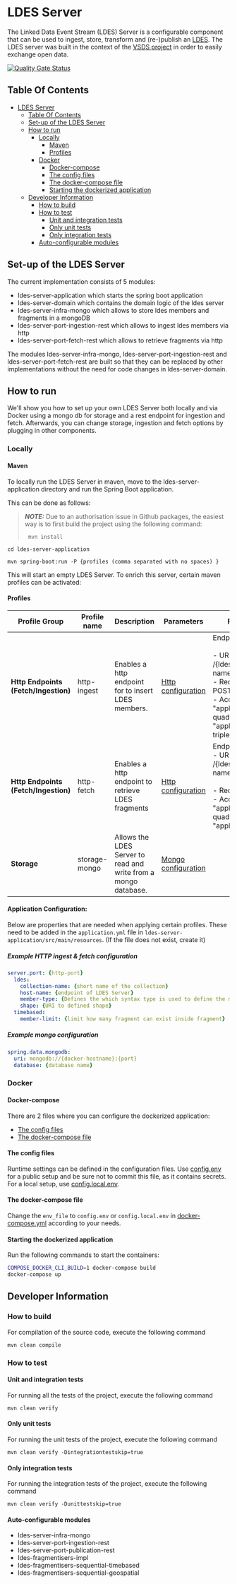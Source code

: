 # LDES Server

The Linked Data Event Stream (LDES) Server is a configurable component that can be used to ingest, store, transform and (re-)publish an [LDES](https://semiceu.github.io/LinkedDataEventStreams/).
The LDES server was built in the context of the [VSDS project](https://vlaamseoverheid.atlassian.net/wiki/spaces/VSDSSTART/overview) in order to easily exchange open data.  

[![Quality Gate Status](https://sonarcloud.io/api/project_badges/measure?project=Informatievlaanderen_VSDS-LDESServer4J&metric=alert_status)](https://sonarcloud.io/summary/new_code?id=Informatievlaanderen_VSDS-LDESServer4J)

## Table Of Contents

- [LDES Server](#ldes-server)
  * [Table Of Contents](#table-of-contents)
  * [Set-up of the LDES Server](#set-up-of-the-ldes-server)
  * [How to run](#how-to-run)
    + [Locally](#locally)
      - [Maven](#maven)
      - [Profiles](#profiles)
    + [Docker](#docker)
      - [Docker-compose](#docker-compose)
      - [The config files](#the-config-files)
      - [The docker-compose file](#the-docker-compose-file)
      - [Starting the dockerized application](#starting-the-dockerized-application)
  * [Developer Information](#developer-information)
    + [How to build](#how-to-build)
    + [How to test](#how-to-test)
      - [Unit and integration tests](#unit-and-integration-tests)
      - [Only unit tests](#only-unit-tests)
      - [Only integration tests](#only-integration-tests)
    + [Auto-configurable modules](#auto-configurable-modules)

## Set-up of the LDES Server

The current implementation consists of 5 modules:
- ldes-server-application which starts the spring boot application
- ldes-server-domain which contains the domain logic of the ldes server
- ldes-server-infra-mongo which allows to store ldes members and fragments in a mongoDB
- ldes-server-port-ingestion-rest which allows to ingest ldes members via http
- ldes-server-port-fetch-rest which allows to retrieve fragments via http

The modules ldes-server-infra-mongo, ldes-server-port-ingestion-rest and ldes-server-port-fetch-rest are built so that they can be replaced by other implementations without the need for code changes in ldes-server-domain.

## How to run
We'll show you how to set up your own LDES Server both locally and via Docker using a mongo db for storage and a rest endpoint for ingestion and fetch.
Afterwards, you can change storage, ingestion and fetch options by plugging in other components.

### Locally

#### Maven

To locally run the LDES Server in maven, move to the ldes-server-application directory and run the Spring Boot application.

This can be done as follows:
> **_NOTE:_**  Due to an authorisation issue in Github packages, the easiest way is to first build the project using the following command:
> ```mvn
>  mvn install
> ```

```shell
cd ldes-server-application
```
```mvn
mvn spring-boot:run -P {profiles (comma separated with no spaces) }
```

This will start an empty LDES Server. To enrich this server, certain maven profiles can be activated:

#### Profiles

| Profile Group                              	 | Profile name  	 | Description                                                     	| Parameters 	                                                                     | Further info                                                                                                                        	|
|----------------------------------------------|-----------------|-----------------------------------------------------------------	|----------------------------------------------------------------------------------|-------------------------------------------------------------------------------------------------------------------------------------	|
| **Http Endpoints (Fetch/Ingestion)** 	       | http-ingest   	 | Enables a http endpoint for to insert LDES members.             	| [Http configuration](#example-http-ingest--fetch-configuration)          	 | Endpoint:<br><br>- URL: /{ldes.collection-name}<br>- Request type: POST<br>- Accept: "application/n-quads", "application/n-triples" 	|
| **Http Endpoints (Fetch/Ingestion)** 	 | http-fetch  	   | Enables a http endpoint to retrieve LDES fragments              	| [Http configuration](#example-http-ingest--fetch-configuration)	                 | Endpoint:<br>- URL: /{ldes.collection-name}<br><br>- Request type: GET<br>- Accept: "application/n-quads", "application/ld+json"    	|
| **Storage**                                	 | storage-mongo 	 | Allows the LDES Server to read and write from a mongo database. 	| [Mongo configuration](#example-mongo-configuration)	                             |                                                                                                                                     	|

#### Application Configuration:
Below are properties that are needed when applying certain profiles. 
These need to be added in the `application.yml` file in `ldes-server-application/src/main/resources`. (If the file does not exist, create it)

##### Example HTTP ingest & fetch configuration
  ```yaml
  server.port: {http-port}
    ldes:
      collection-name: {short name of the collection}
      host-name: {endpoint of LDES Server}
      member-type: {Defines the which syntax type is used to define the member id}
      shape: {URI to defined shape}
    timebased:
      member-limit: {limit how many fragment can exist inside fragment}
  ```
##### Example mongo configuration
  ```yaml
  spring.data.mongodb:
    uri: mongodb://{docker-hostname}:{port}
    database: {database name}
  ```
### Docker

#### Docker-compose

There are 2 files where you can configure the dockerized application:
- [The config files](#the-config-files)
- [The docker-compose file](#the-docker-compose-file)

#### The config files

Runtime settings can be defined in the configuration files. Use [config.env](docker-compose/config.env) for a public setup and be sure not to commit this file, as it contains secrets. For a local setup, use [config.local.env](docker-compose/config.local.env).

#### The docker-compose file

Change the `env_file` to `config.env` or `config.local.env` in [docker-compose.yml](docker-compose.yml) according to your needs.

#### Starting the dockerized application

Run the following commands to start the containers:

```bash
COMPOSE_DOCKER_CLI_BUILD=1 docker-compose build
docker-compose up
```

## Developer Information

### How to build

For compilation of the source code, execute the following command

```
mvn clean compile
```

### How to test

#### Unit and integration tests

For running all the tests of the project, execute the following command

```
mvn clean verify
```

#### Only unit tests

For running the unit tests of the project, execute the following command

```
mvn clean verify -Dintegrationtestskip=true
```

#### Only integration tests

For running the integration tests of the project, execute the following command

```
mvn clean verify -Dunittestskip=true
```

#### Auto-configurable modules

- ldes-server-infra-mongo
- ldes-server-port-ingestion-rest
- ldes-server-port-publication-rest
- ldes-fragmentisers-impl
- ldes-fragmentisers-sequential-timebased
- ldes-fragmentisers-sequential-geospatial
